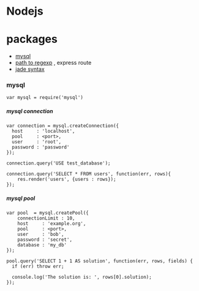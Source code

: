 # Nodejs


# packages
- [mysql](#mysql)
- [path to regexp](https://www.npmjs.com/package/path-to-regexp) , express route 
- [jade syntax](https://naltatis.github.io/jade-syntax-docs/)


### mysql
`var mysql = require('mysql')`

##### mysql connection
```
var connection = mysql.createConnection({
  host     : 'localhost',
  pool     : <port>,
  user     : 'root',
  password : 'password'
});

connection.query('USE test_database');

connection.query('SELECT * FROM users', function(err, rows){
    res.render('users', {users : rows});
});
```

##### mysql pool
```
var pool  = mysql.createPool({
    connectionLimit : 10,
    host     : 'example.org',
    pool     : <port>,
    user     : 'bob',
    password : 'secret',
    database : 'my_db'
});

pool.query('SELECT 1 + 1 AS solution', function(err, rows, fields) {
  if (err) throw err;

  console.log('The solution is: ', rows[0].solution);
});
```